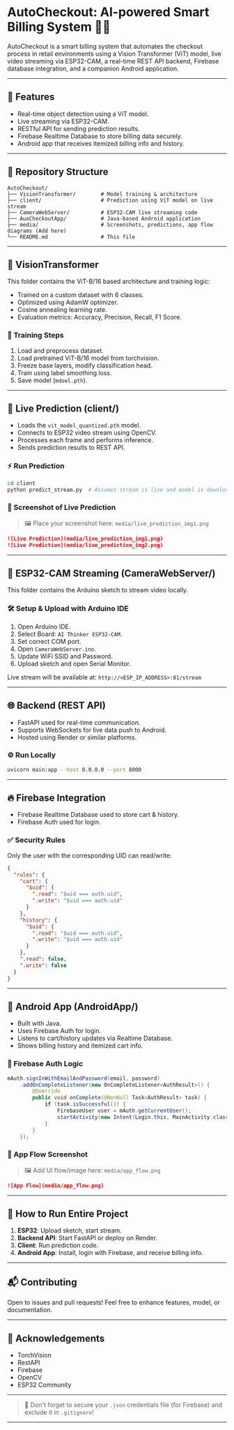 # AutoCheckout: AI-powered Smart Billing System 🛒🤖

AutoCheckout is a smart billing system that automates the checkout process in retail environments using a Vision Transformer (ViT) model, live video streaming via ESP32-CAM, a real-time REST API backend, Firebase database integration, and a companion Android application.

---

## 🌟 Features
- Real-time object detection using a ViT model.
- Live streaming via ESP32-CAM.
- RESTful API for sending prediction results.
- Firebase Realtime Database to store billing data securely.
- Android app that receives itemized billing info and history.

---

## 📂 Repository Structure

```
AutoCheckout/
├── VisionTransformer/        # Model training & architecture
├── client/                   # Prediction using ViT model on live stream
├── CameraWebServer/          # ESP32-CAM live streaming code
├── AuoCheckoutApp/           # Java-based Android application
├── media/                    # Screenshots, predictions, app flow diagrams (Add here)
└── README.md                 # This file
```

---

## 🧠 VisionTransformer
This folder contains the ViT-B/16 based architecture and training logic:
- Trained on a custom dataset with 6 classes.
- Optimized using AdamW optimizer.
- Cosine annealing learning rate.
- Evaluation metrics: Accuracy, Precision, Recall, F1 Score.

### 🔧 Training Steps
1. Load and preprocess dataset.
2. Load pretrained ViT-B/16 model from torchvision.
3. Freeze base layers, modify classification head.
4. Train using label smoothing loss.
5. Save model (`mdoel.pth`).

---

## 🔮 Live Prediction (client/)
- Loads the `vit_model_quantized.pth` model.
- Connects to ESP32 video stream using OpenCV.
- Processes each frame and performs inference.
- Sends prediction results to REST API.

### ⚡ Run Prediction
```bash
cd client
python predict_stream.py  # Assumes stream is live and model is downloaded
```

### 📸 Screenshot of Live Prediction
> 🖼️ Place your screenshot here: `media/live_prediction_img1.png`

```md
![Live Prediction](media/live_prediction_img1.png)
![Live Prediction](media/live_prediction_img2.png)
```

---

## 🎥 ESP32-CAM Streaming (CameraWebServer/)
This folder contains the Arduino sketch to stream video locally.

### 🛠️ Setup & Upload with Arduino IDE
1. Open Arduino IDE.
2. Select Board: `AI Thinker ESP32-CAM`.
3. Set correct COM port.
4. Open `CameraWebServer.ino`.
5. Update WiFi SSID and Password.
6. Upload sketch and open Serial Monitor.

Live stream will be available at: `http://<ESP_IP_ADDRESS>:81/stream`

---

## 🌐 Backend (REST API)
- FastAPI used for real-time communication.
- Supports WebSockets for live data push to Android.
- Hosted using Render or similar platforms.

### ⚙️ Run Locally
```bash
uvicorn main:app --host 0.0.0.0 --port 8000
```

---

## 🔥 Firebase Integration
- Firebase Realtime Database used to store cart & history.
- Firebase Auth used for login.

### ✅ Security Rules
Only the user with the corresponding UID can read/write:
```json
{
  "rules": {
    "cart": {
      "$uid": {
        ".read": "$uid === auth.uid",
        ".write": "$uid === auth.uid"
      }
    },
    "history": {
      "$uid": {
        ".read": "$uid === auth.uid",
        ".write": "$uid === auth.uid"
      }
    },
    ".read": false,
    ".write": false
  }
}
```

---

## 📱 Android App (AndroidApp/)
- Built with Java.
- Uses Firebase Auth for login.
- Listens to cart/history updates via Realtime Database.
- Shows billing history and itemized cart info.

### 🔐 Firebase Auth Logic
```java
mAuth.signInWithEmailAndPassword(email, password)
    .addOnCompleteListener(new OnCompleteListener<AuthResult>() {
        @Override
        public void onComplete(@NonNull Task<AuthResult> task) {
            if (task.isSuccessful()) {
                FirebaseUser user = mAuth.getCurrentUser();
                startActivity(new Intent(Login.this, MainActivity.class));
            }
        }
    });
```

### 📲 App Flow Screenshot
> 🖼️ Add UI flow/image here: `media/app_flow.png`

```md
![App Flow](media/app_flow.png)
```

---

## 🚀 How to Run Entire Project
1. **ESP32**: Upload sketch, start stream.
2. **Backend API**: Start FastAPI or deploy on Render.
3. **Client**: Run prediction code.
4. **Android App**: Install, login with Firebase, and receive billing info.

---

## 📬 Contributing
Open to issues and pull requests! Feel free to enhance features, model, or documentation.

---

## 🙌 Acknowledgements
- TorchVision
- RestAPI
- Firebase
- OpenCV
- ESP32 Community

---

> 🔐 Don't forget to secure your `.json` credentials file (for Firebase) and exclude it in `.gitignore`!

---
